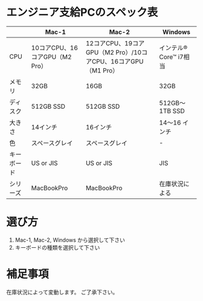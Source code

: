 # エンジニア支給PCのスペック表

| | Mac-1 | Mac-2 | Windows |
|----|----|----|----|
|CPU|10コアCPU、16コアGPU（M2 Pro）|12コアCPU、19コアGPU（M2 Pro）/10コアCPU、16コアGPU（M1 Pro）|インテル® Core™ i7相当|
|メモリ|32GB|16GB|32GB|
|ディスク|512GB SSD| 512GB SSD| 512GB〜1TB SSD|
|大きさ|14インチ|16インチ|14〜16 インチ|
|色|スペースグレイ|スペースグレイ| - |
|キーボード| US or JIS | US or JIS | JIS |
|シリーズ| MacBookPro | MacBookPro | 在庫状況による |

# 選び方

1. Mac-1, Mac-2, Windows から選択して下さい
2. キーボードの種類を選択して下さい

# 補足事項

在庫状況によって変動します。
ご了承下さい。
